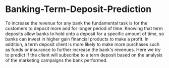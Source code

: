 # Banking-Term-Deposit-Prediction

To increase the revenue for any bank the fundamental task is for the customers to deposit more and for longer period of time. Knowing that term deposits allow banks to hold onto a deposit for a specific amount of time, so banks can invest in higher gain financial products to make a profit. In addition, a term deposit client is more likely to make more purchases such as funds or insurance to further increase the bank's revenues. Here we try to predict if the client will subscribe to a term deposit based on the analysis of the marketing campaigns the bank performed.
